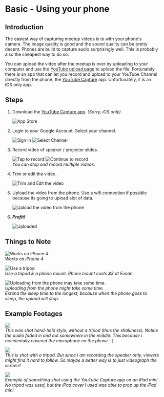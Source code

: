 # Basic - Using your phone

## Introduction

The easiest way of capturing meetup videos is to with your phone's camera. The image quality is good and the sound quality can be pretty decent. Phones are build to capture audio surprisingly well. This is probably also the cheapest way to do so. 

You can upload the video after the meetup is over by uploading to your computer and use the [YouTube upload page](https://www.youtube.com/upload) to upload the file. Fortunately there is an app that can let you record and upload to your YouTube Channel directly from the phone, the [YouTube Capture](https://www.youtube.com/capture) app. Unfortunately, it is an iOS only app.

## Steps

1. Download the [YouTube Capture app](https://www.youtube.com/capture). *(Sorry, iOS only)*

	![App Store](images/01_app_store.png)

2. Login to your Google Account. Select your channel.

	![Sign In](images/02_sign_in.png)
	![Select Channel](images/03_select_channel.png)

2. Record video of speaker / projector slides.

	![Tap to record](images/04_tap_to_record.png)
	![Continue to record](images/05_continue_to_record.png)
	<br>*You can stop and record multiple videos.*

3. Trim or edit the video.

	![Trim and Edit the video](images/06_tedit_trim.png)

4. Upload the video from the phone. Use a wifi connection if possible because its going to upload alot of data.

	![Upload the video from the phone](images/07_upload.png)

5. ***Profit!***

	![Uploaded](images/11_profit.png)

## Things to Note

![Works on iPhone 4](images/08_works_on_iphone4.jpg)
<br/>*Works on iPhone 4*

![Use a tripod](images/09_use_a_tripod.jpg)
<br/>*Use a tripod & a phone mount. Phone mount costs $3 at Funan.*

![Uploading from the phone may take some time.](images/10_uploading_from_the_phone.jpg)
<br/>*Uploading from the phone might take some time.<br/>Extend the sleep time to the longest, because when the phone goes to sleep, the upload will stop.*

## Example Footages

[![](http://img.youtube.com/vi/cW0ZKu6Ykb8/0.jpg)](http://www.youtube.com/watch?v=cW0ZKu6Ykb8)<br/>*This was shot hand-held style, without a tripod (thus the shakiness). Notice the audio faded in and out somewhere in the middle. This because i accidentally covered the microphone on the phone. :(*

[![](http://img.youtube.com/vi/Z6A-R_zSnjo/0.jpg)](http://www.youtube.com/watch?v=Z6A-R_zSnjo)<br/>*This is shot with a tripod. But since I am recording the speaker only, viewers might find it hard to follow. So maybe a better way is to just videograph the screen?*

[![](http://img.youtube.com/vi/AzGIy1n88AY/0.jpg)](http://www.youtube.com/watch?v=AzGIy1n88AY)<br/>*Example of something shot using the YouTube Capture app on an iPad mini. No tripod was used, but the iPad cover I used was able to prop up the iPad mini.*